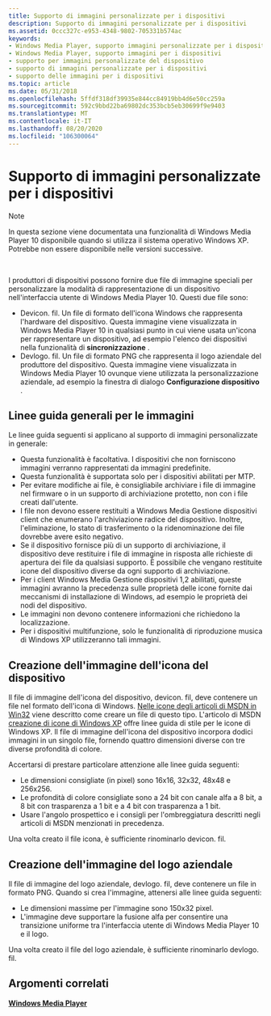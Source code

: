 ```yaml
---
title: Supporto di immagini personalizzate per i dispositivi
description: Supporto di immagini personalizzate per i dispositivi
ms.assetid: 0ccc327c-e953-4348-9802-705331b574ac
keywords:
- Windows Media Player, supporto immagini personalizzate per i dispositivi
- Windows Media Player, supporto immagini per i dispositivi
- supporto per immagini personalizzate del dispositivo
- supporto di immagini personalizzate per i dispositivi
- supporto delle immagini per i dispositivi
ms.topic: article
ms.date: 05/31/2018
ms.openlocfilehash: 5ffdf318df39935e844cc84919bb4d6e50cc259a
ms.sourcegitcommit: 592c9bbd22ba69802dc353bcb5eb30699f9e9403
ms.translationtype: MT
ms.contentlocale: it-IT
ms.lasthandoff: 08/20/2020
ms.locfileid: "106300064"
---
```

# <a name="custom-image-support-for-devices"></a>Supporto di immagini personalizzate per i dispositivi

> [!Note]  
> In questa sezione viene documentata una funzionalità di Windows Media Player 10 disponibile quando si utilizza il sistema operativo Windows XP. Potrebbe non essere disponibile nelle versioni successive.

 

I produttori di dispositivi possono fornire due file di immagine speciali per personalizzare la modalità di rappresentazione di un dispositivo nell'interfaccia utente di Windows Media Player 10. Questi due file sono:

-   Devicon. fil. Un file di formato dell'icona Windows che rappresenta l'hardware del dispositivo. Questa immagine viene visualizzata in Windows Media Player 10 in qualsiasi punto in cui viene usata un'icona per rappresentare un dispositivo, ad esempio l'elenco dei dispositivi nella funzionalità di **sincronizzazione** .
-   Devlogo. fil. Un file di formato PNG che rappresenta il logo aziendale del produttore del dispositivo. Questa immagine viene visualizzata in Windows Media Player 10 ovunque viene utilizzata la personalizzazione aziendale, ad esempio la finestra di dialogo **Configurazione dispositivo** .

## <a name="general-guidelines-for-images"></a>Linee guida generali per le immagini

Le linee guida seguenti si applicano al supporto di immagini personalizzate in generale:

-   Questa funzionalità è facoltativa. I dispositivi che non forniscono immagini verranno rappresentati da immagini predefinite.
-   Questa funzionalità è supportata solo per i dispositivi abilitati per MTP.
-   Per evitare modifiche ai file, è consigliabile archiviare i file di immagine nel firmware o in un supporto di archiviazione protetto, non con i file creati dall'utente.
-   I file non devono essere restituiti a Windows Media Gestione dispositivi client che enumerano l'archiviazione radice del dispositivo. Inoltre, l'eliminazione, lo stato di trasferimento o la ridenominazione dei file dovrebbe avere esito negativo.
-   Se il dispositivo fornisce più di un supporto di archiviazione, il dispositivo deve restituire i file di immagine in risposta alle richieste di apertura dei file da qualsiasi supporto. È possibile che vengano restituite icone del dispositivo diverse da ogni supporto di archiviazione.
-   Per i client Windows Media Gestione dispositivi 1,2 abilitati, queste immagini avranno la precedenza sulle proprietà delle icone fornite dai meccanismi di installazione di Windows, ad esempio le proprietà dei nodi del dispositivo.
-   Le immagini non devono contenere informazioni che richiedono la localizzazione.
-   Per i dispositivi multifunzione, solo le funzionalità di riproduzione musica di Windows XP utilizzeranno tali immagini.

## <a name="creating-the-device-icon-image"></a>Creazione dell'immagine dell'icona del dispositivo

Il file di immagine dell'icona del dispositivo, devicon. fil, deve contenere un file nel formato dell'icona di Windows. [Nelle icone degli articoli di MSDN in Win32](/previous-versions/ms997538(v=msdn.10)) viene descritto come creare un file di questo tipo. L'articolo di MSDN [creazione di icone di Windows XP](/previous-versions/ms997636(v=msdn.10)) offre linee guida di stile per le icone di Windows XP. Il file di immagine dell'icona del dispositivo incorpora dodici immagini in un singolo file, fornendo quattro dimensioni diverse con tre diverse profondità di colore.

Accertarsi di prestare particolare attenzione alle linee guida seguenti:

-   Le dimensioni consigliate (in pixel) sono 16x16, 32x32, 48x48 e 256x256.
-   Le profondità di colore consigliate sono a 24 bit con canale alfa a 8 bit, a 8 bit con trasparenza a 1 bit e a 4 bit con trasparenza a 1 bit.
-   Usare l'angolo prospettico e i consigli per l'ombreggiatura descritti negli articoli di MSDN menzionati in precedenza.

Una volta creato il file icona, è sufficiente rinominarlo devicon. fil.

## <a name="creating-the-corporate-logo-image"></a>Creazione dell'immagine del logo aziendale

Il file di immagine del logo aziendale, devlogo. fil, deve contenere un file in formato PNG. Quando si crea l'immagine, attenersi alle linee guida seguenti:

-   Le dimensioni massime per l'immagine sono 150x32 pixel.
-   L'immagine deve supportare la fusione alfa per consentire una transizione uniforme tra l'interfaccia utente di Windows Media Player 10 e il logo.

Una volta creato il file del logo aziendale, è sufficiente rinominarlo devlogo. fil.

## <a name="related-topics"></a>Argomenti correlati

<dl> <dt>

[**Windows Media Player**](windows-media-player.md)
</dt> </dl>

 

 